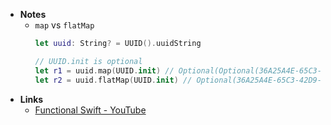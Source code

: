 
- **Notes**
	- `map` vs `flatMap`
		```swift
		let uuid: String? = UUID().uuidString
	
		// UUID.init is optional
		let r1 = uuid.map(UUID.init) // Optional(Optional(36A25A4E-65C3-42D9-978D-44393463408D))
		let r2 = uuid.flatMap(UUID.init) // Optional(36A25A4E-65C3-42D9-978D-44393463408D)
		```
- **Links**
	- [Functional Swift - YouTube](https://www.youtube.com/channel/UCNFUO_7gsLBk4YTmZoSTk5g)